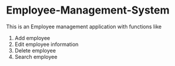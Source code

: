 # Employee-Management-System

This is an Employee management application with functions like
1) Add employee
2) Edit employee information
3) Delete employee 
4) Search employee

